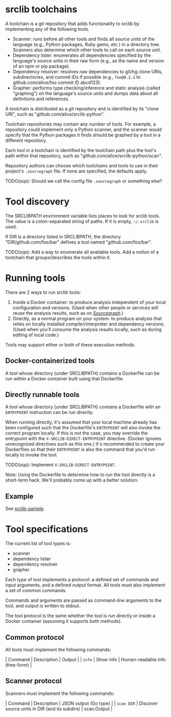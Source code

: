# srclib toolchains

A toolchain is a git repository that adds functionality to srclib by
implementing any of the following tools.

* Scanner: runs before all other tools and finds all *source units* of the
  language (e.g., Python packages, Ruby gems, etc.) in a directory tree.
  Scanners also determine which other tools to call on each source unit.
* Dependency lister: enumerates all dependencies specified by the language's
  source units in their raw form (e.g., as the name and version of an npm or pip
  package).
* Dependency resolver: resolves raw dependencies to git/hg clone URIs,
  subdirectories, and commit IDs if possible (e.g., `foo@0.2.1` to
  github.com/alice/foo commit ID abcd123).
* Grapher: performs type checking/inference and static analysis (called
  "graphing") on the language's source units and dumps data about all
  definitions and references.

A toolchain is distributed as a git repository and is identified by its "clone
URI", such as "github.com/alice/srclib-python".

Toolchain repositories may contain any number of tools. For example, a
repository could implement only a Python scanner, and the scanner would specify
that the Python packages it finds should be graphed by a tool in a different
repository.

Each tool in a toolchain is identified by the toolchain path plus the tool's
path within that repository, such as "github.com/alice/srclib-python/scan".

Repository authors can choose which toolchains and tools to use in their
project's `.sourcegraph` file. If none are specified, the defaults apply.

TODO(sqs): Should we call the config file `.sourcegraph` or something else?


# Tool discovery

The SRCLIBPATH environment variable lists places to look for srclib tools. The
value is a colon-separated string of paths. If it is empty, `~/.srclib` is used.

If DIR is a directory listed in SRCLIBPATH, the directory
"DIR/github.com/foo/bar" defines a tool named "github.com/foo/bar".

TODO(sqs): Add a way to enumerate all available tools. Add a notion of a
toolchain that groups/describes the tools within it.


# Running tools

There are 2 ways to run srclib tools:

1. Inside a Docker container: to produce analysis independent of your local
   configuration and versions. (Used when other people or services will reuse
   the analysis results, such as on [Sourcegraph](https://sourcegraph.com).)
1. Directly, as a normal program on your system: to produce analysis that relies
   on locally installed compiler/interpreter and dependency versions. (Used when
   you'll consume the analysis results locally, such as during editing of local
   code.)
   
Tools may support either or both of these execution methods.

## Docker-containerized tools

A tool whose directory (under SRCLIBPATH) contains a Dockerfile can be run
within a Docker container built using that Dockerfile.

## Directly runnable tools

A tool whose directory (under SRCLIBPATH) contains a Dockerfile with an
`ENTRYPOINT` instruction can be run directly.

When running directly, it's assumed that your local machine already has been
configured such that the Dockerfile's `ENTRYPOINT` will also invoke the correct
program locally. If this is not the case, you may override the entrypoint with
the `X-SRCLIB-DIRECT-ENTRYPOINT` directive. (Docker ignores unrecognized
directives such as this one.) It's recommended to create your Dockerfiles so
that their `ENTRYPOINT` is also the command that you'd run locally to invoke the
tool.

TODO(sqs): Implement `X-SRCLIB-DIRECT-ENTRYPOINT`.

Note: Using the Dockerfile to determine how to run the tool directly is a
short-term hack. We'll probably come up with a better solution.

## Example

See [srclib-sample](https://github.com/sourcegraph/srclib-sample).


# Tool specifications

The current list of tool types is:

* scanner
* dependency lister
* dependency resolver
* grapher

Each type of tool implements a protocol: a defined set of commands and input
arguments, and a defined output format. All tools must also implement a set of
common commands.

Commands and arguments are passed as command-line arguments to the tool, and
output is written to stdout.

The tool protocol is the same whether the tool is run directly or inside a
Docker container (assuming it supports both methods).

## Common protocol

All tools must implement the following commands:

| Command           | Description  | Output                          |
| `info`            | Show info    | Human-readable info (free-form) |

## Scanner protocol

Scanners must implement the following commands:

| Command                      | Description                                    | JSON output (Go type) |
| `scan DIR`                   | Discover source units in DIR (and its subdirs) | scan.Output           |


